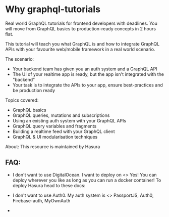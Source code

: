 # Why graphql-tutorials

Real world GraphQL tutorials for frontend developers with deadlines. You will move
from GraphQL basics to production-ready concepts in 2 hours flat.

This tutorial will teach you what GraphQL is and how to integrate GraphQL APIs
with your favourite web/mobile framework in a real world scenario.

The scenario:
- Your backend team has given you an auth system and a GraphQL API
- The UI of your realtime app is ready, but the app isn't integrated with the "backend"
- Your task is to integrate the APIs to your app, ensure best-practices and be production ready

Topics covered:
- GraphQL basics
- GraphQL queries, mutations and subscriptions
- Using an existing auth system with your GraphQL APIs
- GraphQL query variables and fragments
- Building a realtime feed with your GraphQL client
- GraphQL & UI modularisation techniques

About:
This resource is maintained by Hasura 


## FAQ:

- I don't want to use DigitalOcean. I want to deploy on <>
Yes! You can deploy wherever you like as long as you can run a docker container!
To deploy Hasura head to these docs:

- I don't want to use Auth0. My auth system is <>
PassportJS, Auth0, Firebase-auth, MyOwnAuth

-
